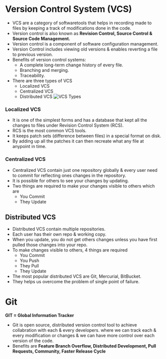 # Version Control System (VCS)
- VCS are a category of softwaretools that helps in recording made to files by keeping a track of modifications done in the code.
- Version control is also known as **Revision Control, Source Control & Source Code Management.**
- Version control is a component of software configuration management.
- Version Control includes viewing old versions & enables reverting a file to previous version.
- Benefits of version control systems:
  - A complete long-term change history of every file.
  - Branching and merging.
  - Traceability.
- There are three types of VCS
  - Localized VCS
  - Centralized VCS
  - Distributed VCS
 ![VCS Types](https://github.com/user-attachments/assets/209f97a5-ca98-4963-90da-0bc05de5534f)
### Localized VCS
- It is one of the simplest forms and has a database that kept all the changes to files under Revision Control System (RCS).
- RCS is the most common VCS tools.
- It keeps patch sets (difference between files) in a special format on disk.
- By adding up all the patches it can then recreate what any file at anypoint in time.
### Centralized VCS
- Centralized VCS contain just one repository globally & every user need to commit for reflecting ones changes in the repository.
- It is possible for others to see your changes by updating.
- Two things are required to make your changes visible to others which are
  - You Commit
  - They Update
## Distributed VCS
- Distributed VCS contain multiple repositories.
- Each user has their own repo & working copy.
- When you update, you do not get others changes unless you have first pulled those changes into your repo.
- To make changes visible to others, 4 things are required
  - You Commit
  - You Push
  - They Pull
  - They Update
- The most popular distributed VCS are Git, Mercurial, BitBucket.
- They helps us overcome the problem of single point of failure.


# Git
**GIT = Global Information Tracker**
- Git is open source, distributed version control tool to achieve collabration with each & every developers. where we can track each & every modification or changes & we can have more control over each version of the code.
- Benefits are **Feature Branch Overflow, Distributed Development, Pull Requests, Community, Faster Release Cycle**

